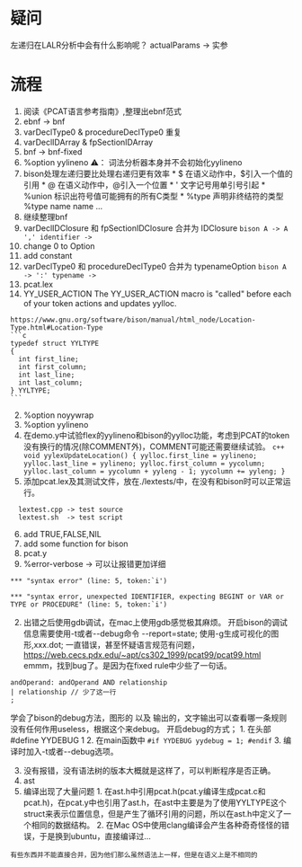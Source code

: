 # 疑问
左递归在LALR分析中会有什么影响呢？
actualParams -> 实参

# 流程
1. 阅读《PCAT语言参考指南》,整理出ebnf范式
2. ebnf -> bnf
  1. varDeclType0 & procedureDeclType0 重复
  2. varDeclIDArray & fpSectionIDArray
3. bnf -> bnf-fixed 
  1. %option yylineno ⚠️： 词法分析器本身并不会初始化yylineno
  2. bison处理左递归要比处理右递归更有效率
    * $ 在语义动作中，$引入一个值的引用
    * @ 在语义动作中，@引入一个位置
    * ' 文字记号用单引号引起
    <!-- * <> 在语义动作的值引用中，可以通过在尖括号中类型名来覆盖默认的值类型。 -->
    * %union 标识出符号值可能拥有的所有C类型
    * %type 声明非终结符的类型 %type <type> name name ...
4. 继续整理bnf
  1. varDeclIDClosure 和 fpSectionIDClosure 合并为 IDClosure
    ```bison
    A -> A ',' identifier
      -> 
    ```
  2. change 0 to Option
  3. add constant
  4. varDeclType0 和 procedureDeclType0 合并为 typenameOption
    ```bison
    A -> ':' typename
      ->
    ```
5. pcat.lex
  1. YY_USER_ACTION
    The YY_USER_ACTION macro is "called" before each of your token actions and updates yylloc.

    https://www.gnu.org/software/bison/manual/html_node/Location-Type.html#Location-Type
    ```c
    typedef struct YYLTYPE
    {
      int first_line;
      int first_column;
      int last_line;
      int last_column;
    } YYLTYPE;
    ```
  2. %option noyywrap
  3. %option yylineno
  4. 在demo.y中试验flex的yylineno和bison的yylloc功能，考虑到PCAT的token没有换行的情况(除COMMENT外)，COMMENT可能还需要继续试验。
    ```c++
    void yylexUpdateLocation() {
      yylloc.first_line = yylineno;
      yylloc.last_line = yylineno;
      yylloc.first_column = yycolumn;
      yylloc.last_column = yycolumn + yyleng - 1;
      yycolumn += yyleng;
    }
    ```
  5. 添加pcat.lex及其测试文件，放在./lextests/中，在没有和bison时可以正常运行。
  ```
    lextest.cpp -> test source
    lextest.sh  -> test script
  ```
  6. add TRUE,FALSE,NIL
  7. add some function for bison
6. pcat.y
  1. %error-verbose -> 可以让报错更加详细
  ```
  *** "syntax error" (line: 5, token:`i')

  *** "syntax error, unexpected IDENTIFIER, expecting BEGINT or VAR or TYPE or PROCEDURE" (line: 5, token:`i')
  ```
  2. 出错之后使用gdb调试，在mac上使用gdb感觉极其麻烦。
  开启bison的调试信息需要使用-t或者--debug命令 --report=state; 使用-g生成可视化的图形,xxx.dot;
  一直错误，甚至怀疑语言规范有问题，https://web.cecs.pdx.edu/~apt/cs302_1999/pcat99/pcat99.html
  emmm，找到bug了。是因为在fixed rule中少些了一句话。
  ```
  andOperand: andOperand AND relationship
  | relationship // 少了这一行
  ;
  ```
  学会了bison的debug方法，图形的 以及 输出的，文字输出可以查看哪一条规则没有任何作用useless，根据这个来debug。
  开启debug的方式；
    1. 在头部 #define YYDEBUG 1
    2. 在main函数中
    ```
    #if YYDEBUG
      yydebug = 1;
    #endif
    ```
    3. 编译时加入-t或者--debug选项。

  3. 没有报错，没有语法树的版本大概就是这样了，可以判断程序是否正确。
7. ast
  1. 编译出现了大量问题
    1. 在ast.h中引用pcat.h(pcat.y编译生成pcat.c和pcat.h)，在pcat.y中也引用了ast.h，在ast中主要是为了使用YYLTYPE这个struct来表示位置信息，但是产生了循环引用的问题，所以在ast.h中定义了一个相同的数据结构。
    2. 在Mac OS中使用clang编译会产生各种奇奇怪怪的错误，于是换到ubuntu，直接编译过...


    有些东西并不能直接合并，因为他们那么虽然语法上一样，但是在语义上是不相同的